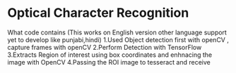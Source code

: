 # Optical Character Recognition
What code contains (This works on English version other language support yet to develop like punjabi,hindi)
1.Used Object detection first with openCV , capture frames with openCV
2.Perform Detection with TensorFlow 
3.Extracts Region of interest using box coordinates and enhnacing the image with OpenCV
4.Passing the ROI image to tesseract and receive
